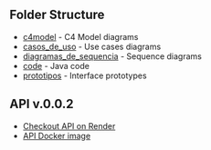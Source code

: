 ## Folder Structure

- [c4model](c4model/README.md) - C4 Model diagrams
- [casos_de_uso](casos_de_uso/README.md) - Use cases diagrams
- [diagramas_de_sequencia](./uml%20/README.md) - Sequence diagrams
- [code](code/README.md) - Java code
- [prototipos](prototipos/README.md) - Interface prototypes


## API v.0.0.2

- [Checkout API on Render](https://todo-list-dw2r.onrender.com/api/)
- [API Docker image](https://hub.docker.com/repository/docker/zezit/todo-list/general)
